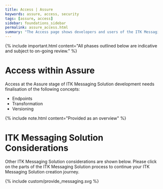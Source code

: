 ```yaml
---
title: Access | Assure
keywords: assure, access, security
tags: [assure, access]
sidebar: foundations_sidebar
permalink: assure_access.html
summary: "The Access page shows developers and users of the ITK Messaging Solution how to access and use ITK Messaging Solution in the test environment"
---
```


{% include important.html content="All phases outlined below are indicative and subject to on-going review." %}

# Access within Assure #

Access at the Assure stage of ITK Messaging Solution development needs finalisation of the following concepts:

- Endpoints
- Transformation
- Versioning

{% include note.html content="Provided as an overview" %}


# ITK Messaging Solution Considerations #

Other ITK Messaging Solution considerations are shown below. Please click on the parts of the ITK Messaging Solution process to continue your ITK Messaging Solution creation journey.

{% include custom/provide_messaging.svg %}

